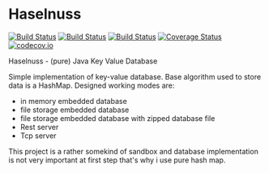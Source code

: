 # Haselnuss
[![Build Status](https://travis-ci.org/danielmroczka/haselnuss.png?branch=master)](https://travis-ci.org/danielmroczka/haselnuss) [![Build Status](https://circleci.com/gh/danielmroczka/haselnuss.svg?&style=shield&circle-token=5dace7c07a614bebd39dbc08e8928c032899c84c)](https://circleci.com/gh/danielmroczka/haselnuss) [![Build Status](https://drone.io/github.com/danielmroczka/haselnuss/status.png)](https://drone.io/github.com/danielmroczka/haselnuss/latest) [![Coverage Status](https://coveralls.io/repos/danielmroczka/haselnuss/badge.svg?branch=master)](https://coveralls.io/r/danielmroczka/haselnuss?branch=master) [![codecov.io](http://codecov.io/github/danielmroczka/haselnuss/coverage.svg?branch=master)](http://codecov.io/github/danielmroczka/haselnuss?branch=master)

Haselnuss - (pure) Java Key Value Database

Simple implementation of key-value database. Base algorithm used to store data is a HashMap.
Designed working modes are:
- in memory embedded database 
- file storage embedded database
- file storage embedded database with zipped database file
- Rest server
- Tcp server

This project is a rather somekind of sandbox and database implementation is not very important at first step that's why i use pure hash map. 

